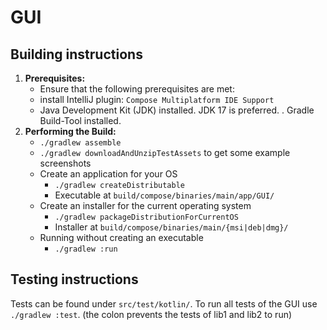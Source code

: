# GUI


## Building instructions

1. **Prerequisites:**
    - Ensure that the following prerequisites are met:
    - install IntelliJ plugin: `Compose Multiplatform IDE Support`
    - Java Development Kit (JDK) installed. JDK 17 is preferred.
      . Gradle Build-Tool installed.
2. **Performing the Build:**
    - `./gradlew assemble` 
    - `./gradlew downloadAndUnzipTestAssets` to get some example screenshots
    - Create an application for your OS
       - `./gradlew createDistributable`
       - Executable at `build/compose/binaries/main/app/GUI/`
    - Create an installer for the current operating system
       - `./gradlew packageDistributionForCurrentOS`
       - Installer at `build/compose/binaries/main/{msi|deb|dmg}/`
    - Running without creating an executable
      - `./gradlew :run`

## Testing instructions

Tests can be found under `src/test/kotlin/`.
To run all tests of the GUI use `./gradlew :test`. 
(the colon prevents the tests of lib1 and lib2 to run)
